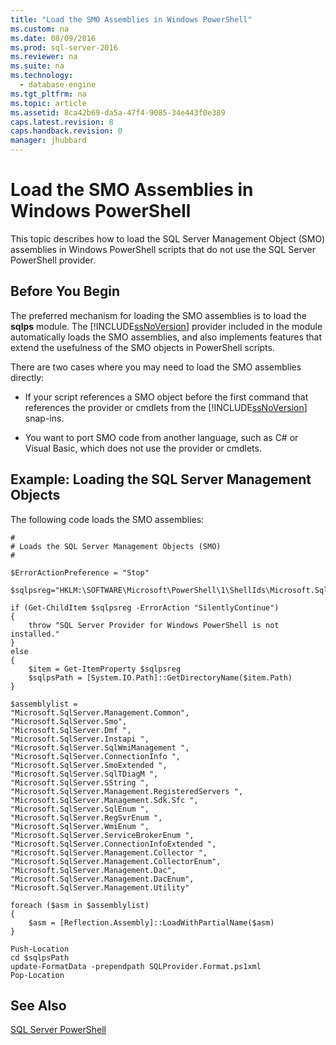 ```yaml
---
title: "Load the SMO Assemblies in Windows PowerShell"
ms.custom: na
ms.date: 08/09/2016
ms.prod: sql-server-2016
ms.reviewer: na
ms.suite: na
ms.technology: 
  - database-engine
ms.tgt_pltfrm: na
ms.topic: article
ms.assetid: 8ca42b69-da5a-47f4-9085-34e443f0e389
caps.latest.revision: 8
caps.handback.revision: 0
manager: jhubbard
---
```

# Load the SMO Assemblies in Windows PowerShell
This topic describes how to load the SQL Server Management Object (SMO) assemblies in Windows PowerShell scripts that do not use the SQL Server PowerShell provider.  
  
## Before You Begin  
 The preferred mechanism for loading the SMO assemblies is to load the **sqlps** module. The [!INCLUDE[ssNoVersion](../../Topics/TopicNameContainA/tokens/ssNoVersion_md.md)] provider included in the module automatically loads the SMO assemblies, and also implements features that extend the usefulness of the SMO objects in PowerShell scripts.  
  
 There are two cases where you may need to load the SMO assemblies directly:  
  
-   If your script references a SMO object before the first command that references the provider or cmdlets from the [!INCLUDE[ssNoVersion](../../Topics/TopicNameContainA/tokens/ssNoVersion_md.md)] snap-ins.  
  
-   You want to port SMO code from another language, such as C# or Visual Basic, which does not use the provider or cmdlets.  
  
## Example: Loading the SQL Server Management Objects  
 The following code loads the SMO assemblies:  
  
```  
#  
# Loads the SQL Server Management Objects (SMO)  
#  
  
$ErrorActionPreference = "Stop"  
  
$sqlpsreg="HKLM:\SOFTWARE\Microsoft\PowerShell\1\ShellIds\Microsoft.SqlServer.Management.PowerShell.sqlps"  
  
if (Get-ChildItem $sqlpsreg -ErrorAction "SilentlyContinue")  
{  
    throw "SQL Server Provider for Windows PowerShell is not installed."  
}  
else  
{  
    $item = Get-ItemProperty $sqlpsreg  
    $sqlpsPath = [System.IO.Path]::GetDirectoryName($item.Path)  
}  
  
$assemblylist =   
"Microsoft.SqlServer.Management.Common",  
"Microsoft.SqlServer.Smo",  
"Microsoft.SqlServer.Dmf ",  
"Microsoft.SqlServer.Instapi ",  
"Microsoft.SqlServer.SqlWmiManagement ",  
"Microsoft.SqlServer.ConnectionInfo ",  
"Microsoft.SqlServer.SmoExtended ",  
"Microsoft.SqlServer.SqlTDiagM ",  
"Microsoft.SqlServer.SString ",  
"Microsoft.SqlServer.Management.RegisteredServers ",  
"Microsoft.SqlServer.Management.Sdk.Sfc ",  
"Microsoft.SqlServer.SqlEnum ",  
"Microsoft.SqlServer.RegSvrEnum ",  
"Microsoft.SqlServer.WmiEnum ",  
"Microsoft.SqlServer.ServiceBrokerEnum ",  
"Microsoft.SqlServer.ConnectionInfoExtended ",  
"Microsoft.SqlServer.Management.Collector ",  
"Microsoft.SqlServer.Management.CollectorEnum",  
"Microsoft.SqlServer.Management.Dac",  
"Microsoft.SqlServer.Management.DacEnum",  
"Microsoft.SqlServer.Management.Utility"  
  
foreach ($asm in $assemblylist)  
{  
    $asm = [Reflection.Assembly]::LoadWithPartialName($asm)  
}  
  
Push-Location  
cd $sqlpsPath  
update-FormatData -prependpath SQLProvider.Format.ps1xml   
Pop-Location  
```  
  
## See Also  
 [SQL Server PowerShell](../../Topics/TopicNameNotContainA/SQL-Server-PowerShell.md)